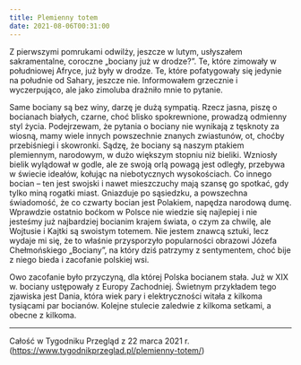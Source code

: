 ```yaml
---
title: Plemienny totem
date: 2021-08-06T00:31:00
---
```

Z pierwszymi pomrukami odwilży, jeszcze w lutym, usłyszałem sakramentalne, coroczne „bociany już w drodze?”. Te, które zimowały w południowej Afryce, już były w drodze. Te, które pofatygowały się jedynie na południe od Sahary, jeszcze nie. Informowałem grzecznie i wyczerpująco, ale jako zimoluba drażniło mnie to pytanie.

Same bociany są bez winy, darzę je dużą sympatią. Rzecz jasna, piszę o bocianach białych, czarne, choć blisko spokrewnione, prowadzą odmienny styl życia. Podejrzewam, że pytania o bociany nie wynikają z tęsknoty za wiosną, mamy wiele innych powszechnie znanych zwiastunów, ot, choćby przebiśniegi i skowronki. Sądzę, że bociany są naszym ptakiem plemiennym, narodowym, w dużo większym stopniu niż bieliki. Wzniosły bielik wylądował w godle, ale ze swoją orlą powagą jest odległy, przebywa w świecie ideałów, kołując na niebotycznych wysokościach. Co innego bocian – ten jest swojski i nawet mieszczuchy mają szansę go spotkać, gdy tylko miną rogatki miast. Gniazduje po sąsiedzku, a powszechna świadomość, że co czwarty bocian jest Polakiem, napędza narodową dumę. Wprawdzie ostatnio boćkom w Polsce nie wiedzie się najlepiej i nie jesteśmy już najbardziej bocianim krajem świata, o czym za chwilę, ale Wojtusie i Kajtki są swoistym totemem. Nie jestem znawcą sztuki, lecz wydaje mi się, że to właśnie przysporzyło popularności obrazowi Józefa Chełmońskiego „Bociany”, na który dziś patrzymy z sentymentem, choć bije z niego bieda i zacofanie polskiej wsi.

Owo zacofanie było przyczyną, dla której Polska bocianem stała. Już w XIX w. bociany ustępowały z Europy Zachodniej. Świetnym przykładem tego zjawiska jest Dania, która wiek pary i elektryczności witała z kilkoma tysiącami par bocianów. Kolejne stulecie zaledwie z kilkoma setkami, a obecne z kilkoma.

***

Całość w Tygodniku Przegląd z 22 marca 2021 r. (<https://www.tygodnikprzeglad.pl/plemienny-totem/>)